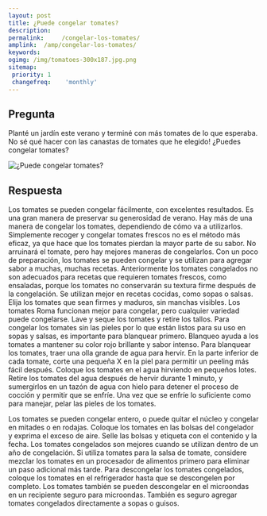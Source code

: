 ```yaml
---
layout: post
title: ¿Puede congelar tomates?  
description: 
permalink:     /congelar-los-tomates/
amplink:  /amp/congelar-los-tomates/
keywords: 
ogimg: /img/tomatoes-300x187.jpg.png
sitemap:
 priority: 1
 changefreq:    'monthly'
---
```




## Pregunta

Planté un jardín este verano y terminé con más tomates de lo que esperaba. No sé qué hacer con las canastas de tomates que he elegido! ¿Puedes congelar tomates?


![¿Puede congelar tomates?](https://sepuedecongelar.com/img/tomatoes-300x187.jpg "¿Puede congelar tomates?" )


## Respuesta

Los tomates se pueden congelar fácilmente, con excelentes resultados. Es una gran manera de preservar su generosidad de verano. Hay más de una manera de congelar los tomates, dependiendo de cómo va a utilizarlos. Simplemente recoger y congelar tomates frescos no es el método más eficaz, ya que hace que los tomates pierdan la mayor parte de su sabor. No arruinará el tomate, pero hay mejores maneras de congelarlos. Con un poco de preparación, los tomates se pueden congelar y se utilizan para agregar sabor a muchas, muchas recetas.
Anteriormente los tomates congelados no son adecuados para recetas que requieren tomates frescos, como ensaladas, porque los tomates no conservarán su textura firme después de la congelación. Se utilizan mejor en recetas cocidas, como sopas o salsas.
Elija los tomates que sean firmes y maduros, sin manchas visibles. Los tomates Roma funcionan mejor para congelar, pero cualquier variedad puede congelarse. Lave y seque los tomates y retire los tallos. Para congelar los tomates sin las pieles por lo que están listos para su uso en sopas y salsas, es importante para blanquear primero. Blanqueo ayuda a los tomates a mantener su color rojo brillante y sabor intenso.
Para blanquear los tomates, traer una olla grande de agua para hervir. En la parte inferior de cada tomate, corte una pequeña X en la piel para permitir un peeling más fácil después. Coloque los tomates en el agua hirviendo en pequeños lotes. Retire los tomates del agua después de hervir durante 1 minuto, y sumergirlos en un tazón de agua con hielo para detener el proceso de cocción y permitir que se enfríe. Una vez que se enfríe lo suficiente como para manejar, pelar las pieles de los tomates.

Los tomates se pueden congelar entero, o puede quitar el núcleo y congelar en mitades o en rodajas. Coloque los tomates en las bolsas del congelador y exprima el exceso de aire. Selle las bolsas y etiqueta con el contenido y la fecha. Los tomates congelados son mejores cuando se utilizan dentro de un año de congelación. Si utiliza tomates para la salsa de tomate, considere mezclar los tomates en un procesador de alimentos primero para eliminar un paso adicional más tarde.
Para descongelar los tomates congelados, coloque los tomates en el refrigerador hasta que se descongelen por completo. Los tomates también se pueden descongelar en el microondas en un recipiente seguro para microondas. También es seguro agregar tomates congelados directamente a sopas o guisos.